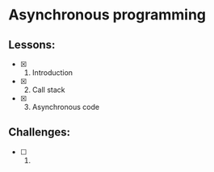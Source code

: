 # Asynchronous programming
## Lessons:
  - [x] 1. Introduction
  - [x] 2. Call stack
  - [x] 3. Asynchronous code


## Challenges:
  - [ ] 1. 
